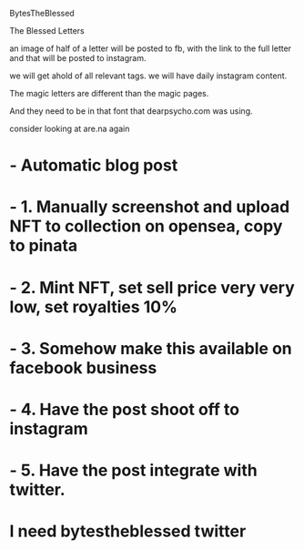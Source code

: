 BytesTheBlessed

The Blessed Letters

an image of half of a letter will be posted to fb, with the link to the full letter  
and that will be posted to instagram.

we will get ahold of all relevant tags. we will have daily instagram content.

The magic letters are different than the magic pages.

And they need to be in that font that dearpsycho.com was using.

consider looking at are.na again


# - Automatic blog post
# - 1. Manually screenshot and upload NFT to collection on opensea, copy to pinata  
# - 2. Mint NFT, set sell price very very low, set royalties 10%
# - 3. Somehow make this available on facebook business
# - 4. Have the post shoot off to instagram
# - 5. Have the post integrate with twitter.

# I need bytestheblessed twitter
